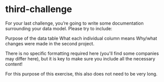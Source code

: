 # third-challenge

For your last challenge, you’re going to write some documentation surrounding your data model. Please try to include:

Purpose of the data table
What each individual column means
Why/what changes were made in the second project.

There is no specific formatting required here (you'll find some companies may differ here), but it is key to make sure you include all the necessary content!

For this purpose of this exercise, this also does not need to be very long.
